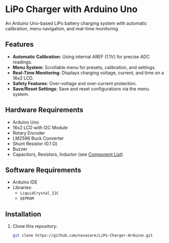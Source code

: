 # LiPo Charger with Arduino Uno

An Arduino Uno-based LiPo battery charging system with automatic calibration, menu navigation, and real-time monitoring.

## Features
- **Automatic Calibration**: Using internal AREF (1.1V) for precise ADC readings.
- **Menu System**: Scrollable menu for presets, calibration, and settings.
- **Real-Time Monitoring**: Displays charging voltage, current, and time on a 16x2 LCD.
- **Safety Features**: Over-voltage and over-current protection.
- **Save/Reset Settings**: Save and reset configurations via the menu system.

## Hardware Requirements
- Arduino Uno
- 16x2 LCD with I2C Module
- Rotary Encoder
- LM2596 Buck Converter
- Shunt Resistor (0.1 Ω)
- Buzzer
- Capacitors, Resistors, Inductor (see [Component List](docs/ComponentList.md))

## Software Requirements
- Arduino IDE
- Libraries:
  - `LiquidCrystal_I2C`
  - `EEPROM`

## Installation
1. Clone this repository:
   ```bash
   git clone https://github.com/navasare/LiPo-Charger-Arduino.git
